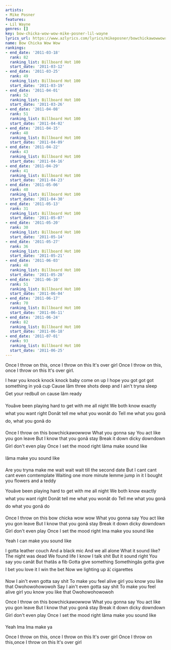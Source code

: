 ```yaml
---
artists:
- Mike Posner
features:
- Lil Wayne
genres: []
key: bow-chicka-wow-wow-mike-posner-lil-wayne
lyrics_url: https://www.azlyrics.com/lyrics/mikeposner/bowchickawowwowremix.html
name: Bow Chicka Wow Wow
rankings:
- end_date: '2011-03-18'
  rank: 82
  ranking_list: Billboard Hot 100
  start_date: '2011-03-12'
- end_date: '2011-03-25'
  rank: 49
  ranking_list: Billboard Hot 100
  start_date: '2011-03-19'
- end_date: '2011-04-01'
  rank: 52
  ranking_list: Billboard Hot 100
  start_date: '2011-03-26'
- end_date: '2011-04-08'
  rank: 51
  ranking_list: Billboard Hot 100
  start_date: '2011-04-02'
- end_date: '2011-04-15'
  rank: 48
  ranking_list: Billboard Hot 100
  start_date: '2011-04-09'
- end_date: '2011-04-22'
  rank: 43
  ranking_list: Billboard Hot 100
  start_date: '2011-04-16'
- end_date: '2011-04-29'
  rank: 41
  ranking_list: Billboard Hot 100
  start_date: '2011-04-23'
- end_date: '2011-05-06'
  rank: 40
  ranking_list: Billboard Hot 100
  start_date: '2011-04-30'
- end_date: '2011-05-13'
  rank: 31
  ranking_list: Billboard Hot 100
  start_date: '2011-05-07'
- end_date: '2011-05-20'
  rank: 30
  ranking_list: Billboard Hot 100
  start_date: '2011-05-14'
- end_date: '2011-05-27'
  rank: 36
  ranking_list: Billboard Hot 100
  start_date: '2011-05-21'
- end_date: '2011-06-03'
  rank: 48
  ranking_list: Billboard Hot 100
  start_date: '2011-05-28'
- end_date: '2011-06-10'
  rank: 51
  ranking_list: Billboard Hot 100
  start_date: '2011-06-04'
- end_date: '2011-06-17'
  rank: 70
  ranking_list: Billboard Hot 100
  start_date: '2011-06-11'
- end_date: '2011-06-24'
  rank: 82
  ranking_list: Billboard Hot 100
  start_date: '2011-06-18'
- end_date: '2011-07-01'
  rank: 93
  ranking_list: Billboard Hot 100
  start_date: '2011-06-25'
---
```



Once I throw on this, once I throw on this
It's over girl
Once I throw on this, once I throw on this
It's over girl.

I hear you knock knock knock baby come on up
I hope you got got got something in yoâ cup
Cause Iâm three shots deep and I ain't tryna sleep
Get your redbull on cause Iâm ready

Youâve been playing hard to get with me all night
We both know exactly what you want right
Donât tell me what you wonât do
Tell me what you gonâ do, what you gonâ do

Once I throw on this bowchickawowwow
What you gonna say
You act like you gon leave
But I know that you gonâ stay
Break it down dicky downdown
Girl don't even play
Once I set the mood right Iâma make sound like

Iâma make you sound like

Are you tryna make me wait wait wait till the second date
But I cant cant cant even comtemplate
Waiting one more minute lemme jump in it
I bought you flowers and a teddy

Youâve been playing hard to get with me all night
We both know exactly what you want right
Donât tell me what you wonât do
Tell me what you gonâ do what you gonâ do

Once I throw on this bow chicka wow wow
What you gonna say
You act like you gon leave
But I know that you gonâ stay
Break it down dicky downdown
Girl don't even play
Once I set the mood right Ima make you sound like

Yeah I can make you sound like


I gotta leather couch
And a black mic
And we all alone
What it sound like?
The night was dead
We found life
I know I talk shit
But it sound right
You say you canât
But thatâs a fib
Gotta give something
Somethingâs gotta give
I bet you love it
I win the bet
Now we lighting up â¦ cigarettes

Now I ain't even gotta say shit
To make you feel alive girl you know you like that
Owohowohowowoh
Say I ain't even gotta say shit
To make you feel alive girl you know you like that
Owohowohowowoh

Once I throw on this bowchickawowwow
What you gonna say
You act like you gon leave
But I know that you gonâ stay
Break it down dicky downdown
Girl don't even play
Once I set the mood right Iâma make you sound like

Yeah Ima Ima make ya

Once I throw on this, once I throw on this
It's over girl
Once I throw on this,once I throw on this
It's over girl



